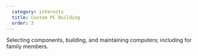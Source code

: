 ```yaml
---
  category: interests
  title: Custom PC Building
  order: 3
---
```


Selecting components, building, and maintaining computers; including for family members.
